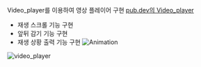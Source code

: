 
Video_player를 이용하여 영상 플레이어 구현
[pub.dev의 Video_player](https://pub.dev/packages/video_player)


- 재생 스크롤 기능 구현
- 앞뒤 감기 기능 구현
- 재생 상황 출력 기능 구현
![Animation](https://github.com/mesoftkor/flutter_video_player/assets/56785952/38dfa340-f7e9-4740-9a37-60dc2ad53287)







![video_player](https://github.com/mesoftkor/flutter_video_player/assets/56785952/61bcb3ec-889d-4447-8952-2260446b813e)



